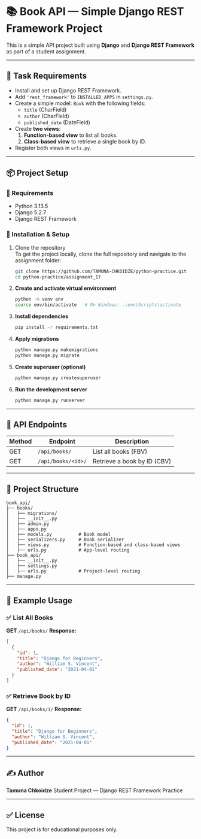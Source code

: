 
# 📚 Book API — Simple Django REST Framework Project

This is a simple API project built using **Django** and **Django REST Framework** as part of a student assignment.

---

## 🎯 Task Requirements

- Install and set up Django REST Framework.
- Add `'rest_framework'` to `INSTALLED_APPS` in `settings.py`.
- Create a simple model: `Book` with the following fields:
  - `title` (CharField)
  - `author` (CharField)
  - `published_date` (DateField)
- Create **two views**:
  1. **Function-based view** to list all books.
  2. **Class-based view** to retrieve a single book by ID.
- Register both views in `urls.py`.

---

## 📦 Project Setup

### 🔧 Requirements

- Python 3.13.5
- Django 5.2.7
- Django REST Framework

### 📁 Installation & Setup

1. Clone the repository  
   To get the project locally, clone the full repository and navigate to the assignment folder:
   ```bash
   git clone https://github.com/TAMUNA-CHKOIDZE/python-practice.git
   cd python-practice/assignment_17
    ```

2. **Create and activate virtual environment**

   ```bash
   python -m venv env
   source env/bin/activate   # On Windows: .\env\Scripts\activate
   ```

3. **Install dependencies**

   ```bash
   pip install -r requirements.txt
   ```

4. **Apply migrations**

   ```bash
   python manage.py makemigrations
   python manage.py migrate
   ```

5. **Create superuser (optional)**

   ```bash
   python manage.py createsuperuser
   ```

6. **Run the development server**

   ```bash
   python manage.py runserver
   ```

---

## 🧠 API Endpoints

| Method | Endpoint           | Description                 |
| ------ | ------------------ | --------------------------- |
| GET    | `/api/books/`      | List all books (FBV)        |
| GET    | `/api/books/<id>/` | Retrieve a book by ID (CBV) |

---

## 📂 Project Structure

```
book_api/
├── books/
│   ├── migrations/
│   ├── __init__.py
│   ├── admin.py
│   ├── apps.py
│   ├── models.py          # Book model
│   ├── serializers.py     # Book serializer
│   ├── views.py           # Function-based and class-based views
│   ├── urls.py            # App-level routing
├── book_api/
│   ├── __init__.py
│   ├── settings.py
│   ├── urls.py            # Project-level routing
├── manage.py
```

---

## 🔗 Example Usage

### ✅ List All Books

**GET** `/api/books/`
**Response:**

```json
[
  {
    "id": 1,
    "title": "Django for Beginners",
    "author": "William S. Vincent",
    "published_date": "2021-04-01"
  }
]
```

### ✅ Retrieve Book by ID

**GET** `/api/books/1/`
**Response:**

```json
{
  "id": 1,
  "title": "Django for Beginners",
  "author": "William S. Vincent",
  "published_date": "2021-04-01"
}
```

---

## ✍️ Author

**Tamuna Chkoidze**
Student Project — Django REST Framework Practice

---

## ✅ License

This project is for educational purposes only.

